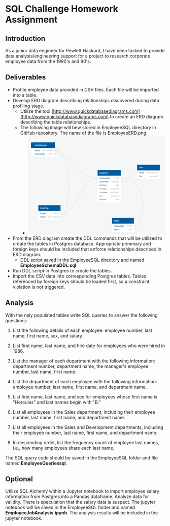 # SQL Challenge Homework Assignment

## Introduction
As a junior data engineer for Pewlett Hackard, I have been tasked to provide data analysis/engineering support for a project to research corporate employee data from the 1980's and 90's.  

## Deliverables
- Profile employee data provided in CSV files. Each file will be imported into a table.
- Develop ERD diagram describing relationships discovered during data profiling stage.
    - Utilize the tool [http://www.quickdatabasediagrams.com](http://www.quickdatabasediagrams.com) to create an ERD diagram describing the table relationships.  
    - The following image will bew stored in EmployeeSQL directory in GitHub repository.  The name of the file is EmployeeERD.png.
        - ![ERD Diagram](EmployeeSQL\EmployeeERD.png)
- From the ERD diagram create the DDL commands that will be utilized to create the tables in Postgres database.  Appropriate primmary and foreign keys should be included that enforce relationships described in ERD diagram.
    - DDL script saved in the EmployeeSQL directory and named **EmployeeSchemaDDL.sql**
- Run DDL script in Postgres to create the tables.
- Import the CSV data into corresponding Postgres tables.  Tables referenced by foreign keys should be loaded first, so a constraint violation is not triggered.

## Analysis 
With the nely populated tables write SQL queries to answer the following questions:

1. List the following details of each employee: employee number, last name, first name, sex, and salary.

2. List first name, last name, and hire date for employees who were hired in 1986.

3. List the manager of each department with the following information: department number, department name, the manager's employee number, last name, first name.

4. List the department of each employee with the following information: employee number, last name, first name, and department name.

5. List first name, last name, and sex for employees whose first name is "Hercules" and last names begin with "B."

6. List all employees in the Sales department, including their employee number, last name, first name, and department name.

7. List all employees in the Sales and Development departments, including their employee number, last name, first name, and department name.

8. In descending order, list the frequency count of employee last names, i.e., how many employees share each last name.

The SQL query code should be saved in the EmployeeSQL folder and file named **EmployeeQueriessql**.

## Optional
Utilize SQL Alchemy within a Jupyter notebook to import employee salary information from Postgres into a Pandas dataframe.  Analyze data for validity.  There is speculation that the salary data is suspect.  The jupyter notebook will be saved in the EmployeeSQL folder and named **EmployeeJobAnalysis.ipynb**.  The analysis results will be included in the jupyter notebook.
